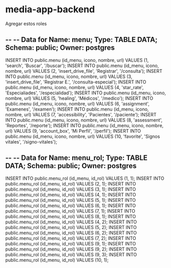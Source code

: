 # media-app-backend

Agregar estos roles

--
-- Data for Name: menu; Type: TABLE DATA; Schema: public; Owner: postgres
--

INSERT INTO public.menu (id_menu, icono, nombre, url) VALUES (1, 'search', 'Buscar', '/buscar');
INSERT INTO public.menu (id_menu, icono, nombre, url) VALUES (2, 'insert_drive_file', 'Registrar', '/consulta');
INSERT INTO public.menu (id_menu, icono, nombre, url) VALUES (3, 'insert_drive_file', 'Registrar E.', '/consulta-especial');
INSERT INTO public.menu (id_menu, icono, nombre, url) VALUES (4, 'star_rate', 'Especialiades', '/especialidad');
INSERT INTO public.menu (id_menu, icono, nombre, url) VALUES (5, 'healing', 'Médicos', '/medico');
INSERT INTO public.menu (id_menu, icono, nombre, url) VALUES (6, 'assignment', 'Examenes', '/examen');
INSERT INTO public.menu (id_menu, icono, nombre, url) VALUES (7, 'accessibility', 'Pacientes', '/paciente');
INSERT INTO public.menu (id_menu, icono, nombre, url) VALUES (8, 'assessment', 'Reportes', '/reporte');
INSERT INTO public.menu (id_menu, icono, nombre, url) VALUES (9, 'account_box', 'Mi Perfil', '/perfil');
INSERT INTO public.menu (id_menu, icono, nombre, url) VALUES (10, 'favorite', 'Signos vitales', '/signo-vitales');


--
-- Data for Name: menu_rol; Type: TABLE DATA; Schema: public; Owner: postgres
--

INSERT INTO public.menu_rol (id_menu, id_rol) VALUES (1, 1);
INSERT INTO public.menu_rol (id_menu, id_rol) VALUES (2, 1);
INSERT INTO public.menu_rol (id_menu, id_rol) VALUES (3, 1);
INSERT INTO public.menu_rol (id_menu, id_rol) VALUES (4, 1);
INSERT INTO public.menu_rol (id_menu, id_rol) VALUES (5, 1);
INSERT INTO public.menu_rol (id_menu, id_rol) VALUES (6, 1);
INSERT INTO public.menu_rol (id_menu, id_rol) VALUES (7, 1);
INSERT INTO public.menu_rol (id_menu, id_rol) VALUES (8, 1);
INSERT INTO public.menu_rol (id_menu, id_rol) VALUES (4, 2);
INSERT INTO public.menu_rol (id_menu, id_rol) VALUES (5, 2);
INSERT INTO public.menu_rol (id_menu, id_rol) VALUES (6, 2);
INSERT INTO public.menu_rol (id_menu, id_rol) VALUES (7, 2);
INSERT INTO public.menu_rol (id_menu, id_rol) VALUES (9, 1);
INSERT INTO public.menu_rol (id_menu, id_rol) VALUES (9, 2);
INSERT INTO public.menu_rol (id_menu, id_rol) VALUES (9, 3);
INSERT INTO public.menu_rol (id_menu, id_rol) VALUES (10, 1);

